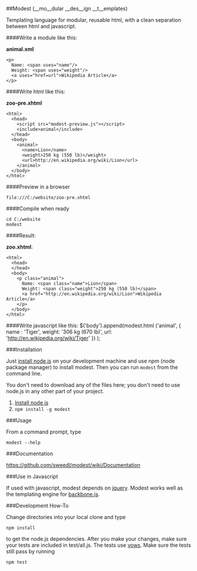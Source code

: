 ##Modest 
(__mo__dular __des__ign __t__emplates)

Templating language for modular, reusable html, with a clean separation between html and javascript.

####Write a module like this:

__animal.xml__

    <p>
      Name: <span uses="name"/>
      Weight: <span uses="weight"/>
      <a uses="href=url">Wikipedia Article</a>
    </p>
    
####Write html like this:

__zoo-pre.xhtml__

    <html>
      <head>
        <script src="modest-preview.js"></script>
        <include>animal</include>
      </head>
      <body>
        <animal>
          <name>Lion</name>
          <weight>250 kg (550 lb)</weight>
          <url>http://en.wikipedia.org/wiki/Lion</url>
        </animal>
      </body>
    </html>

####Preview in a browser

``file:///C:/website/zoo-pre.xhtml``

####Compile when ready

    cd C:/website
    modest

####Result:

__zoo.xhtml__:

    <html>
      <head>
      </head>
      <body>
        <p class="animal">
          Name: <span class="name">Lion</span>
          Weight: <span class="weight">250 kg (550 lb)</span>
          <a href="http://en.wikipedia.org/wiki/Lion">Wikipedia Article</a>
        </p>
      </body>
    </html>

####Write javascript like this:
    $('body').append(modest.html
      ('animal', { 
        name : 'Tiger',
        weight: '306 kg (670 lb)',
        url: 'http://en.wikipedia.org/wiki/Tiger' 
      })
    );

###Installation

Just [install node.js](http://nodejs.org/#download) on your development machine and use npm (node package manager) to install modest.  Then you can run ``modest`` from the command line.

You don't need to download any of the files here; you don't need to use node.js in any other part of your project.  

1. [Install node.js](http://nodejs.org/#download)
2. ``npm install -g modest``

###Usage

From a command prompt, type

    modest --help

###Documentation

https://github.com/sweedl/modest/wiki/Documentation

###Use in Javascript

If used with javascript, modest depends on [jquery](http://jquery.com).  Modest works well as the templating engine for [backbone.js](https://github.com/documentcloud/backbone).

###Development How-To

Change directories into your local clone and type

    npm install

to get the node.js dependencies.  After you make your changes, make sure your tests are included in test/all.js.  The tests use [vows](http://vowsjs.org).  Make sure the tests still pass by running

    npm test

